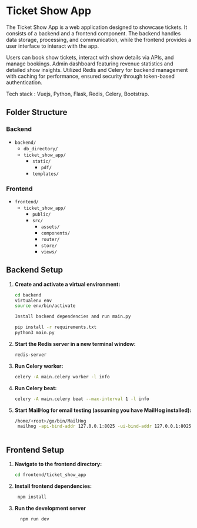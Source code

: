 # Ticket Show App

The Ticket Show App is a web application designed to showcase tickets. It consists of a backend and a frontend component. The backend handles data storage, processing, and communication, while the frontend provides a user interface to interact with the app.

Users can book show tickets, interact with show details via APIs, and manage bookings.
Admin dashboard featuring revenue statistics and detailed show insights.
Utilized Redis and Celery for backend management with caching for performance, ensured security through token-based authentication.

Tech stack : Vuejs, Python, Flask, Redis, Celery, Bootstrap.

## Folder Structure

### Backend

- `backend/`
  - `db_directory/`
  - `ticket_show_app/`
    - `static/`
      - `pdf/`
    - `templates/`

### Frontend

- `frontend/`
  - `ticket_show_app/`
    - `public/`
    - `src/`
      - `assets/`
      - `components/`
      - `router/`
      - `store/`
      - `views/`

## Backend Setup

1. **Create and activate a virtual environment:**

   ```bash
   cd backend
   virtualenv env
   source env/bin/activate

   Install backend dependencies and run main.py
   
   pip install -r requirements.txt
   python3 main.py
2. **Start the Redis server in a new terminal window:**

   ```bash
   redis-server
   
3. **Run Celery worker:**

   ```bash
   celery -A main.celery worker -l info

4. **Run Celery beat:**

   ```bash
   celery -A main.celery beat --max-interval 1 -l info

   
5. **Start MailHog for email testing (assuming you have MailHog installed):**

   ```bash
   /home/<root>/go/bin/MailHog
    mailhog -api-bind-addr 127.0.0.1:8025 -ui-bind-addr 127.0.0.1:8025 -smtp-bind-addr 127.0.0.1:1025



## Frontend Setup

1. **Navigate to the frontend directory:**

   ```bash
   cd frontend/ticket_show_app

2. **Install frontend dependencies:**

   ```bash
    npm install
   
3. **Run the development server**

   ```bash
     npm run dev
